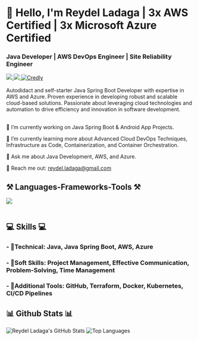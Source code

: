 <h1 align="left">👋 Hello, I'm Reydel Ladaga | 3x AWS Certified | 3x Microsoft Azure Certified</h1>
<h3 align="left">Java Developer | AWS DevOps Engineer | Site Reliability Engineer</h3>
<div align="left"> 
  <a href="mailto:reydel.ladaga@gmail.com" target="_blank">
    <img src="https://img.shields.io/badge/Gmail-D14836?style=for-the-badge&logo=gmail&logoColor=white" />
  </a>
  <a href="https://reylads.github.io/markdown-portfolio/" target="_blank">
    <img src="https://img.shields.io/badge/Portfolio-0077B5?style=for-the-badge&logo=portfolio&logoColor=white" />
  </a>
  <a href="https://www.credly.com/users/reydel-ladaga/badges?sort=-state_updated_at&page=1" target="_blank">
    <img src="https://img.shields.io/badge/Credly-FF6F61?style=for-the-badge&logo=credly&logoColor=white" alt="Credly" />
  </a>
</div>
<br> 
Autodidact and self-starter Java Spring Boot Developer with expertise in AWS and Azure. Proven experience in developing robust and scalable cloud-based solutions.
Passionate about leveraging cloud technologies and automation to drive efficiency and innovation in software development.<br>
<br> 
<div align="left">
  
🔭 I’m currently working on Java Spring Boot & Android App Projects.

🌱 I’m currently learning more about Advanced Cloud DevOps Techniques, Infrastructure as Code, Containerization, and Container Orchestration.

💬 Ask me about Java Development, AWS, and Azure.

📧 Reach me out: reydel.ladaga@gmail.com

 </div>
<h2 align="left">⚒️ Languages-Frameworks-Tools ⚒️</h2>
<div align="left">
    <img src="https://skillicons.dev/icons?i=aws,azure,java,spring,github,vscode" /><br>
</div>
<br/>
<div align="left">
    <h2 align="left">💻 Skills 💻</h2>
        <h3>- 📕Technical: Java, Java Spring Boot, AWS, Azure</h3>
        <h3>- 📗Soft Skills:  Project Management, Effective Communication, Problem-Solving, Time Management</h3>
        <h3>- 📙Additional Tools:  GitHub, Terraform, Docker, Kubernetes, CI/CD Pipelines</h3>
 </div>
<h2 align="left">📊 Github Stats 📊</h2>

![Reydel Ladaga's GitHub Stats](https://github-readme-stats.vercel.app/api?username=ReyLads&show_icons=true&theme=radical)
![Top Languages](https://github-readme-stats.vercel.app/api/top-langs/?username=ReyLads&show_icons=true&theme=radical)
